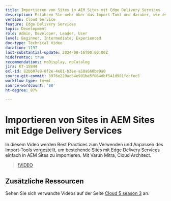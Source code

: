 ```yaml
---
title: Importieren von Sites in AEM Sites mit Edge Delivery Services
description: Erfahren Sie mehr über das Import-Tool und darüber, wie es Ihnen ermöglicht, Sites mit Edge Delivery Services einfach in AEM Sites zu importieren.
version: Cloud Service
feature: Edge Delivery Services
topic: Development
role: Admin, Developer, Leader, User
level: Beginner, Intermediate, Experienced
doc-type: Technical Video
duration: 1197
last-substantial-update: 2024-08-16T00:00:00Z
hidefromtoc: true
recommendations: noDisplay, noCatalog
jira: KT-15844
exl-id: 82b607e9-8f2e-4e81-b3ee-a50a660be9a0
source-git-commit: 5976e220ac54e901be5f064dbf541d901fccfec5
workflow-type: tm+mt
source-wordcount: '80'
ht-degree: 87%

---
```


# Importieren von Sites in AEM Sites mit Edge Delivery Services

In diesem Video werden Best Practices zum Verwenden und Anpassen des Import-Tools vorgestellt, um bestehende Sites mit Edge Delivery Services einfach in AEM Sites zu importieren. Mit Varun Mitra, Cloud Architect.

>[!VIDEO](https://video.tv.adobe.com/v/3431603/?learn=on)

## Zusätzliche Ressourcen

Sehen Sie sich verwandte Videos auf der Seite [Cloud 5 season 3](../cloud5-season-3.md) an.
